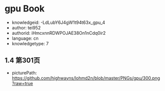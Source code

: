 gpu Book
===
* knowledgeid: -LdLubY6J4gW1t94t63x_gpu_4
* author: tei952
* authorid: iHmcxnnRDWPOJAE38On1nCdq0ir2
* language: cn
* knowledgetype: 7

## 1.4 第301页
* picturePath: https://github.com/highwayns/lohmd2n/blob/master/PNGs/gpu/300.png?raw=true

